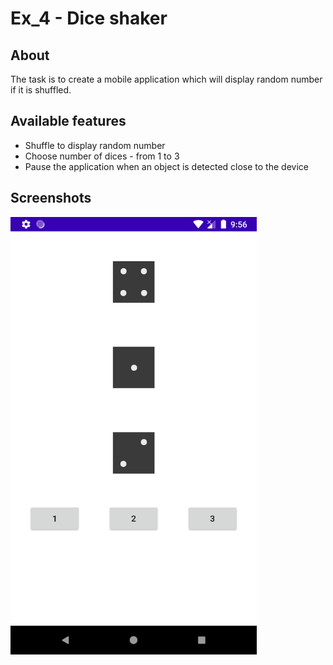 # Ex_4 - Dice shaker

## About <a name = "about"></a>

The task is to create a mobile application which will display random number if it is shuffled. 

## Available features
* Shuffle to display random number
* Choose number of dices - from 1 to 3
* Pause the application when an object is detected close to the device


## Screenshots <a name = "screenshots"></a>

<img src="https://github.com/JuliaSzymanska/Mobile_Systems/blob/main/.readme/Ex_4.png" alt="Ex_4 screenshot" height="700"/>